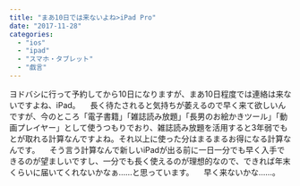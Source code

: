 ```yaml
---
title: "まあ10日では来ないよね>iPad Pro"
date: "2017-11-28"
categories: 
  - "ios"
  - "ipad"
  - "スマホ・タブレット"
  - "戯言"
---
```


ヨドバシに行って予約してから10日になりますが、まあ10日程度では連絡は来ないですよね、iPad。 　長く待たされると気持ちが萎えるので早く来て欲しいんですが、今のところ「電子書籍」「雑誌読み放題」「長男のお絵かきツール」「動画プレイヤー」として使うつもりでおり、雑誌読み放題を活用すると3年弱でもとが取れる計算なんですよね。それ以上に使った分はまるまるお得になる計算なんです。 　そう言う計算なんで新しいiPadが出る前に一日一分でも早く入手できるのが望ましいですし、一分でも長く使えるのが理想的なので、できれば年末くらいに届いてくれないかなぁ……と思っています。 　早く来ないかな……。
